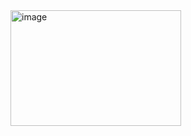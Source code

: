 <img width="273" height="185" alt="image" src="https://github.com/user-attachments/assets/7ef33439-8a41-4e1e-90a0-3e2db94ace79" />
